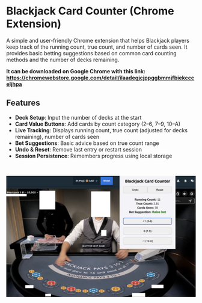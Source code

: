# Blackjack Card Counter (Chrome Extension)

A simple and user-friendly Chrome extension that helps Blackjack players keep track of the running count, true count, and number of cards seen. It provides basic betting suggestions based on common card counting methods and the number of decks remaining.

**It can be downloaded on Google Chrome with this link:
https://chromewebstore.google.com/detail/ilaadegjcjppggbmmjfbiekccceljhpa**


## Features
- **Deck Setup**: Input the number of decks at the start
- **Card Value Buttons**: Add cards by count category (2–6, 7–9, 10–A)
- **Live Tracking**: Displays running count, true count (adjusted for decks remaining), number of cards seen
- **Bet Suggestions**: Basic advice based on true count range
- **Undo & Reset**: Remove last entry or restart session
- **Session Persistence**: Remembers progress using local storage

<br>

![Example](images/example.png)